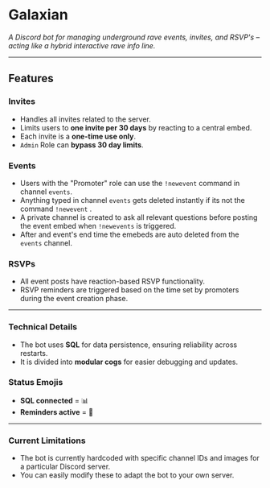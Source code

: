 # **Galaxian**

_A Discord bot for managing underground rave events, invites, and RSVP's – acting like a hybrid interactive rave info line._

---

## **Features**

### **Invites**
- Handles all invites related to the server.
- Limits users to **one invite per 30 days** by reacting to a central embed.
- Each invite is a **one-time use only**.
- `Admin` Role can **bypass 30 day limits**.

### **Events**
- Users with the "Promoter" role can use the `!newevent` command in channel `events`.
- Anything typed in channel `events` gets deleted instantly if its not the command `!newevent` .
- A private channel is created to ask all relevant questions before posting the event embed when `!newevents` is triggered.
- After and event's end time the emebeds are auto deleted from the `events` channel.

### **RSVPs**
- All event posts have reaction-based RSVP functionality.
- RSVP reminders are triggered based on the time set by promoters during the event creation phase.

---

### **Technical Details**
- The bot uses **SQL** for data persistence, ensuring reliability across restarts.
- It is divided into **modular cogs** for easier debugging and updates.

### **Status Emojis**
- **SQL connected** = 📊
- **Reminders active** = 🔔

---

### **Current Limitations**
- The bot is currently hardcoded with specific channel IDs and images for a particular Discord server.
- You can easily modify these to adapt the bot to your own server.
